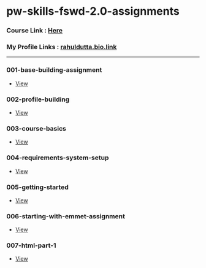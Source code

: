 # pw-skills-fswd-2.0-assignments
### Course Link : [Here](https://pwskills.com/course/Full-Stack-web-development-2.0)

### My Profile Links : [rahuldutta.bio.link](https://rahuldutta.bio.link)

---

<!-- ### 000-pdf-assignments
- [View](https://github.com/irahuldutta02/pw-skills-fswd-2.0-assignments/tree/main/000-pdf-assignments) -->

### 001-base-building-assignment
- [View](https://github.com/irahuldutta02/pw-skills-fswd-2.0-assignments/tree/main/001-base-building-assignment)

### 002-profile-building
- [View](https://github.com/irahuldutta02/pw-skills-fswd-2.0-assignments/tree/main/002-profile-building)

### 003-course-basics
- [View](https://github.com/irahuldutta02/pw-skills-fswd-2.0-assignments/tree/main/003-course-basics)

### 004-requirements-system-setup
- [View](https://github.com/irahuldutta02/pw-skills-fswd-2.0-assignments/tree/main/004-requirements-system-setup)

### 005-getting-started
- [View](https://github.com/irahuldutta02/pw-skills-fswd-2.0-assignments/tree/main/005-getting-started)

### 006-starting-with-emmet-assignment
- [View](https://github.com/irahuldutta02/pw-skills-fswd-2.0-assignments/tree/main/006-starting-with-emmet-assignment)

### 007-html-part-1
- [View](https://github.com/irahuldutta02/pw-skills-fswd-2.0-assignments/tree/main/007-html-part-1)


<!-- ### 000-pdf-assignments
- using `HTML5`
- [Code](https://github.com/irahuldutta02/pw-skills-fswd-2.0-assignments/tree/main/000-pdf-assignments)
- [Live](https://irahuldutta02.github.io/pw-skills-fswd-2.0-assignments/001/index.html)
- [Download](https://minhaskamal.github.io/DownGit/#/home?url=https://github.com/irahuldutta02/pw-skills-fswd-2.0-assignments/tree/main/000-pdf-assignments) -->